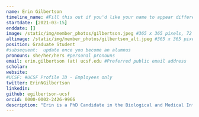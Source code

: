 ```yaml
---
name: Erin Gilbertson
timeline_name: #Fill this out if you'd like your name to appear differently on the Timeline.
startdate: [2021-03-15]
enddate: []
image: /static/img/member_photos/gilbertson.jpeg #365 x 365 pixels, 72 dpi
altimage: /static/img/member_photos/gilbertson_alt.jpeg #365 x 365 pixels, 72 dpi
position: Graduate Student
#subsequent:  update once you become an alumnus
pronouns: she/her/hers #personal pronouns
email: erin.gilbertson (at) ucsf.edu #Preferred public email address
scholar: 
website:
#UCSF: #UCSF Profile ID - Employees only
twitter: ErinNGilbertson
linkedin: 
github: egilbertson-ucsf
orcid: 0000-0002-2426-9966
description: "Erin is a PhD Candidate in the Biological and Medical Informatics Program. She graduated from the University of Minnesota with a B.S. in Genetics, Cell Biology and Development with a minor in Computer Science. Her research interests revolve around using machine learning methods to understand the evolution of gene regulation. Outside of the lab she enjoys playing guitar, cooking and spending time outdoors."
---
```


